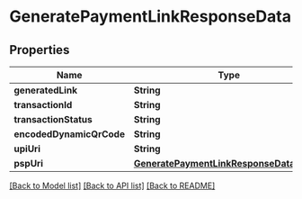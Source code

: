 # GeneratePaymentLinkResponseData

## Properties
Name | Type | Description | Notes
------------ | ------------- | ------------- | -------------
**generatedLink** | **String** |  | [optional] 
**transactionId** | **String** |  | [optional] 
**transactionStatus** | **String** |  | [optional] 
**encodedDynamicQrCode** | **String** |  | [optional] 
**upiUri** | **String** |  | [optional] 
**pspUri** | [**GeneratePaymentLinkResponseDataPspUri**](GeneratePaymentLinkResponseDataPspUri.md) |  | [optional] 

[[Back to Model list]](../README.md#models) [[Back to API list]](../README.md#api-endpoints) [[Back to README]](../README.md)


